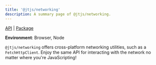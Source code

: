 ```yaml
---
title: '@jtjs/networking'
description: A summary page of @jtjs/networking.
---
```


[API](/api/networking) | [Package](https://www.npmjs.com/package/@jtjs/networking)

**Environment**: Browser, Node

`@jtjs/networking` offers cross-platform networking utilities, such as a `FetchHttpClient`. Enjoy the same API for interacting with the network no matter where you're JavaScripting!
